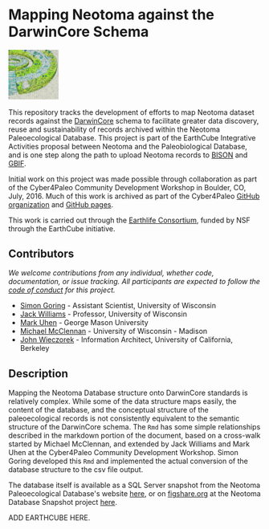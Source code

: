 # Mapping Neotoma against the DarwinCore Schema

<img src="c4pcdw.jpg" width="100">

This repository tracks the development of efforts to map Neotoma dataset records against the [DarwinCore](http://rs.tdwg.org/dwc/) schema to facilitate greater data discovery, reuse and sustainability of records archived within the Neotoma Paleoecological Database.  This project is part of the EarthCube Integrative Activities proposal between Neotoma and the Paleobiological Database, and is one step along the path to upload Neotoma records to [BISON](http://bison.usgs.ornl.gov/) and [GBIF](http://www.gbif.org/).

Initial work on this project was made possible through collaboration as part of the Cyber4Paleo Community Development Workshop in Boulder, CO, July, 2016.  Much of this work is archived as part of the Cyber4Paleo [GitHub organization](http://github.com/cyber4paleo) and [GitHub pages](cyber4paleo.github.io).

This work is carried out through the [Earthlife Consortium](http://github.com/earthlifeconsortium), funded by NSF through the EarthCube initiative.

## Contributors

*We welcome contributions from any individual, whether code, documentation, or issue tracking.  All participants are expected to follow the [code of conduct](https://github.com/neotomadb/DwC-Mapping/blob/master/code_of_conduct.md) for this project.*

* [Simon Goring](http://simongoring.github.io) - Assistant Scientist, University of Wisconsin
* [Jack Williams](https://github.com/iceageecologist) - Professor, University of Wisconsin
* [Mark Uhen](http://github.com/markuhen) - George Mason University
* [Michael McClennan](https://github.com/mmcclenn) - University of Wisconsin - Madison
* [John Wieczorek](http://github.com/tucotuco) - Information Architect, University of California, Berkeley

## Description

Mapping the Neotoma Database structure onto DarwinCore standards is relatively complex.  While some of the data structure maps easily, the content of the database, and the conceptual structure of the paleoecological records is not consistently equivalent to the semantic structure of the DarwinCore schema.  The `Rmd` has some simple relationships described in the markdown portion of the document, based on a cross-walk started by Michael McClennan, and extended by Jack Williams and Mark Uhen at the Cyber4Paleo Community Development Workshop.  Simon Goring developed this `Rmd` and implemented the actual conversion of the database structure to the csv file output.

The database itself is available as a SQL Server snapshot from the Neotoma Paleoecological Database's website [here](http://www.neotomadb.org/snapshots), or on [figshare.org]() at the Neotoma Database Snapshot project [here](https://figshare.com/authors/Data_Backup_Neotoma_Paleoecological_Database/2741398).


ADD EARTHCUBE HERE.